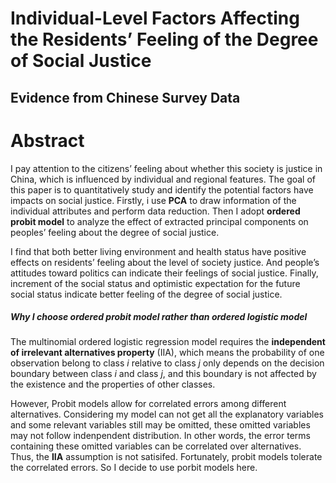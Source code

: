 # Individual-Level Factors Affecting the Residents’ Feeling of the Degree of Social Justice
## Evidence from Chinese Survey Data
# Abstract

I pay attention to the citizens’ feeling about whether this society is justice in China, which is influenced by individual and regional features. The goal of this paper is to quantitatively study and identify the potential factors have impacts on social justice. Firstly, i use **PCA** to draw information of the individual attributes and perform data reduction. Then I adopt **ordered probit model** to analyze the effect of extracted principal components on peoples’ feeling about the degree of social justice. 

I find that both better living environment and health status have positive effects on residents’ feeling about the level of society justice. And people’s attitudes toward politics can indicate their feelings of social justice. Finally, increment of the social status and optimistic expectation for the future social status indicate better feeling of the degree of social justice.

##### Why I choose ordered probit model rather than ordered logistic model
The multinomial ordered logistic regression model requires the **independent of irrelevant alternatives property** (IIA), which means the probability of one observation belong to class *i* relative to class *j* only depends on the decision boundary between class *i* and class *j*, and this boundary is not affected by the existence and the properties of other classes.

However, Probit models allow for correlated errors among different alternatives. Considering my model can not get all the explanatory variables and some relevant variables still may be omitted, these omitted variables may not follow indenpendent distribution. In other words, the error terms containing these omitted variables can be correlated over alternatives. Thus, the **IIA** assumption is not satisifed. Fortunately, probit models tolerate the correlated errors. So I decide to use porbit models here.
